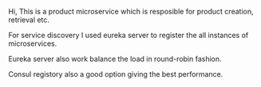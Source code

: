 Hi,
This is a product microservice which is resposible for product creation, retrieval etc.

For service discovery I used eureka server to register the all instances of microservices.

Eureka server also work balance the load in round-robin fashion.

Consul registory also a good option giving the best performance.
